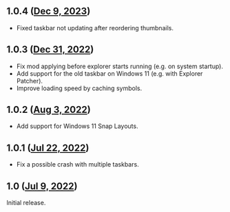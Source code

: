 ## 1.0.4 ([Dec 9, 2023](https://github.com/ramensoftware/windhawk-mods/blob/8c545bf02a39e26c87fdc03214cd21db0a13fa09/mods/taskbar-thumbnail-reorder.wh.cpp))

* Fixed taskbar not updating after reordering thumbnails.

## 1.0.3 ([Dec 31, 2022](https://github.com/ramensoftware/windhawk-mods/blob/08074a6b13c905af38110bd45b60194f263b6bff/mods/taskbar-thumbnail-reorder.wh.cpp))

* Fix mod applying before explorer starts running (e.g. on system startup).
* Add support for the old taskbar on Windows 11 (e.g. with Explorer Patcher).
* Improve loading speed by caching symbols.

## 1.0.2 ([Aug 3, 2022](https://github.com/ramensoftware/windhawk-mods/blob/b25f519574878926779f975b8c4843d350f5a50e/mods/taskbar-thumbnail-reorder.wh.cpp))

* Add support for Windows 11 Snap Layouts.

## 1.0.1 ([Jul 22, 2022](https://github.com/ramensoftware/windhawk-mods/blob/a5e6a75fe18be3da1ecd82b9bba86062f88b9c2f/mods/taskbar-thumbnail-reorder.wh.cpp))

* Fix a possible crash with multiple taskbars.

## 1.0 ([Jul 9, 2022](https://github.com/ramensoftware/windhawk-mods/blob/7ab8ce31a4c7c2241cf64f4c1aaa43324ac79f42/mods/taskbar-thumbnail-reorder.wh.cpp))

Initial release.
